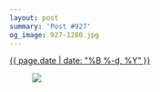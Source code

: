 ```yaml
---
layout: post
summary: 'Post #927'
og_image: 927-1280.jpg
---
```


<p>
 <time>
  <a href="/927">
   {{ page.date | date: "%B %-d, %Y" }}
  </a>
 </time>
 <a href="/927">
  <figure data-taken="10/7/2019">
   <img sizes="(min-width: 700px) 50vw, calc(100vw - 2rem)" src="{{ site.assets_url }}/927-640.jpg" srcset="{{ site.assets_url }}/927-320.jpg 320w, {{ site.assets_url }}/927-640.jpg 640w, {{ site.assets_url }}/927-960.jpg 960w, {{ site.assets_url }}/927-1280.jpg 1280w"/>
  </figure>
 </a>
</p>
